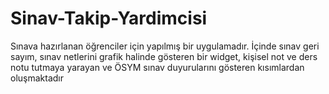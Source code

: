 # Sinav-Takip-Yardimcisi
 Sınava hazırlanan öğrenciler için yapılmış bir uygulamadır. İçinde sınav geri sayım,  sınav netlerini grafik halinde gösteren bir widget, kişisel not ve ders notu tutmaya yarayan ve ÖSYM sınav duyurularını gösteren kısımlardan oluşmaktadır
